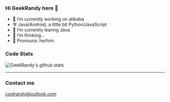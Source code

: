 ### Hi GeekRandy here 👋

<!--
**GeekRandy/GeekRandy** is a ✨ _special_ ✨ repository because its `README.md` (this file) appears on your GitHub profile.

Here are some ideas to get you started:

- 🔭 I’m currently working on ...
- 🌱 I’m currently learning ...
- 👯 I’m looking to collaborate on ...
- 🤔 I’m looking for help with ...
- 💬 Ask me about ...
- 📫 How to reach me: ...
- 😄 Pronouns: ...
- ⚡ Fun fact: ...
-->

- 🔭 I’m currently working on alibaba
- ⚒️ Java/Android, a little bit Python/JavaScript
- 🌱 I’m currently learing Java
- 🤔 I’m thinking...
- 👨 Pronouns: he/him

### Code Stats

![GeekRandy's github stats](https://github-readme-stats.vercel.app/api?username=GeekRandy&show_icons=true&theme=dracula)


----

### Contact me

coolrandy@outlook.com


